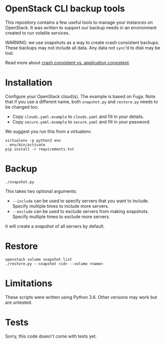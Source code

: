 # OpenStack CLI backup tools

This repository contains a few useful tools to manage your instances on
OpenStack. It was written to support our backup needs in an environment
created to run volatile services.

WARNING: we use snapshots as a way to create crash consistent backups. These
backups may not include all data. Any data not `sync`'d to disk may be lost.

Read more about [crash consistent vs. application consistent](https://searchdatabackup.techtarget.com/answer/Crash-consistent-vs-application-consistent-backups-of-virtual-machines).

# Installation

Configure your OpenStack cloud(s). The example is based on Fuga. Note that if
you use a different name, both `snapshot.py` and `restore.py` needs to be
changed too.

- Copy `clouds.yaml.example` to `clouds.yaml` and fill in your details.
- Copy `secure.yaml.example` to `secure.yaml` and fill in your password.

We suggest you run this from a virtualenv.

```
virtualenv -p python3 env
. env/bin/activate
pip install -r requirements.txt
```

# Backup

```
./snapshot.py
```

This takes two optional arguments:

- `--include` can be used to specify servers that you want to include. Specify
  multiple times to include more servers.
- `--exclude` can be used to exclude servers from making snapshots. Specify
  multiple times to exclude more servers.

It will create a snapshot of all servers by default.

# Restore

```
openstack volume snapshot list
./restore.py --snapshot <id> --volume <name>
```

# Limitations

These scripts were written using Python 3.6. Other versions may work but are
untested.

# Tests

Sorry, this code doesn't come with tests yet.
